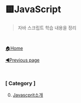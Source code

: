 # 🟨JavaScript

> 자바 스크립트 학습 내용을 정리

<br>

[🏠Home](https://github.com/batboy118/Study_Note)

[◀Previous page ](../README.md)

<br>

### [ Category ]

0. [Javascprit소개](00.Javascprit소개.md)
